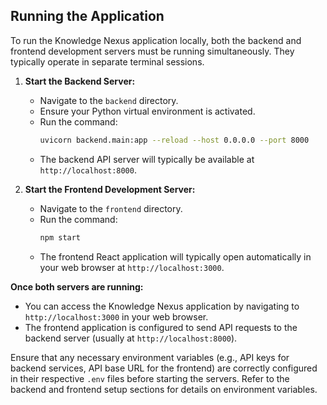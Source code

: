 ## Running the Application

To run the Knowledge Nexus application locally, both the backend and frontend development servers must be running simultaneously. They typically operate in separate terminal sessions.

1.  **Start the Backend Server:**
    *   Navigate to the `backend` directory.
    *   Ensure your Python virtual environment is activated.
    *   Run the command:
        ```bash
        uvicorn backend.main:app --reload --host 0.0.0.0 --port 8000
        ```
    *   The backend API server will typically be available at `http://localhost:8000`.

2.  **Start the Frontend Development Server:**
    *   Navigate to the `frontend` directory.
    *   Run the command:
        ```bash
        npm start
        ```
    *   The frontend React application will typically open automatically in your web browser at `http://localhost:3000`.

**Once both servers are running:**

*   You can access the Knowledge Nexus application by navigating to `http://localhost:3000` in your web browser.
*   The frontend application is configured to send API requests to the backend server (usually at `http://localhost:8000`).

Ensure that any necessary environment variables (e.g., API keys for backend services, API base URL for the frontend) are correctly configured in their respective `.env` files before starting the servers. Refer to the backend and frontend setup sections for details on environment variables.
